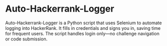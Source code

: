 # Auto-Hackerrank-Logger
Auto-Hackerrank-Logger is a Python script that uses Selenium to automate logging into HackerRank. It fills in credentials and signs you in, saving time for frequent users. The script handles login only—no challenge navigation or code submission.
